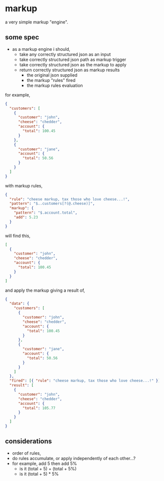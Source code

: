 # markup

a very simple markup "engine".

## some spec

- as a markup engine i should,
  - take any correctly structured json as an input
  - take correctly structured json path as markup trigger
  - take correctly structured json as the markup to apply
  - return correctly structured json as markup results
    - the original json supplied
    - the markup "rules" fired
    - the markup rules evaluation

for example,

```json
{
  "customers": [
    {
      "customer": "john",
      "cheese": "chedder",
      "account": {
        "total": 100.45
      }
    },
    {
      "customer": "jane",
      "account": {
        "total": 50.56
      }
    }
  ]
}
```

with markup rules,

```json
{
  "rule": "cheese markup, tax those who love cheese...!",
  "pattern": "$..customers[?(@.cheese)]",
  "markup": {
    "pattern": "$.account.total",
    "add": 5.23
  }
}
```

will find this,

```json
[
  {
    "customer": "john",
    "cheese": "chedder",
    "account": {
      "total": 100.45
    }
  }
]
```

and apply the markup giving a result of,

```json
{
  "data": {
    "customers": [
      {
        "customer": "john",
        "cheese": "chedder",
        "account": {
          "total": 100.45
        }
      },
      {
        "customer": "jane",
        "account": {
          "total": 50.56
        }
      }
    ]
  },
  "fired": [{ "rule": "cheese markup, tax those who love cheese...!" }],
  "result": [
    {
      "customer": "john",
      "cheese": "chedder",
      "account": {
        "total": 105.77
      }
    }
  ]
}
```

## considerations

- order of rules,
- do rules accumulate, or apply independently of each other...?
- for example, add 5 then add 5%
  - is it (total + 5) + (total + 5%)
  - is it (total + 5) \* 5%
